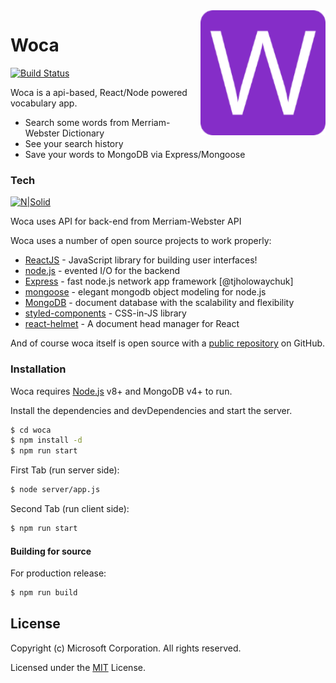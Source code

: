 
<img align="right" width="200" src="https://github.com/rufatZZ/woca/blob/master/public/apple-touch-icon.png" />

# Woca

[![Build Status](https://travis-ci.org/rufatZZ/woca.svg?branch=master)](https://travis-ci.org/rufatZZ/woca)

Woca is a api-based, React/Node powered vocabulary app.
  - Search some words from Merriam-Webster Dictionary
  - See your search history
  - Save your words to MongoDB via Express/Mongoose


### Tech

[![N|Solid](https://www.dictionaryapi.com/images/MWLogo_120x120.png)](https://www.dictionaryapi.com/)

Woca uses API for back-end from Merriam-Webster API


Woca uses a number of open source projects to work properly:

* [ReactJS](https://reactjs.org) - JavaScript library for building user interfaces!
* [node.js] - evented I/O for the backend
* [Express] - fast node.js network app framework [@tjholowaychuk]
* [mongoose](https://mongoosejs.com/) - elegant mongodb object modeling for node.js
* [MongoDB](https://www.mongodb.com) - document database with the scalability and flexibility
* [styled-components](https://www.styled-components.com/) -  CSS-in-JS library
* [react-helmet](https://github.com/nfl/react-helmet) -  A document head manager for React

And of course woca itself is open source with a [public repository][woca]
 on GitHub.

### Installation

Woca requires [Node.js](https://nodejs.org/) v8+ and MongoDB v4+ to run.

Install the dependencies and devDependencies and start the server.

```sh
$ cd woca
$ npm install -d
$ npm run start
```

First Tab (run server side):
```sh
$ node server/app.js
```

Second Tab (run client side):
```sh
$ npm run start
```

#### Building for source
For production release:
```sh
$ npm run build
```

## License

Copyright (c) Microsoft Corporation. All rights reserved.

Licensed under the [MIT](LICENSE.txt) License.

[//]: # (These are reference links used in the body of this note and get stripped out when the markdown processor does its job. There is no need to format nicely because it shouldn't be seen. Thanks SO - http://stackoverflow.com/questions/4823468/store-comments-in-markdown-syntax)


   [woca]: <https://github.com/rufatZZ/woca>
   [git-repo-url]: <https://github.com/rufatZZ/woca.git>
   [node.js]: <http://nodejs.org>
   [express]: <http://expressjs.com>

